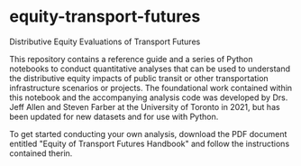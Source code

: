 # equity-transport-futures
Distributive Equity Evaluations of Transport Futures

This repository contains a reference guide and a series of Python notebooks to conduct quantitative analyses that can be used to understand the distributive equity impacts of public transit or other transportation infrastructure scenarios or projects. The foundational work contained within this notebook and the accompanying analysis code was developed by Drs. Jeff Allen and Steven Farber at the University of Toronto in 2021, but has been updated for new datasets and for use with Python.

To get started conducting your own analysis, download the PDF document entitled "Equity of Transport Futures Handbook" and follow the instructions contained therin.
